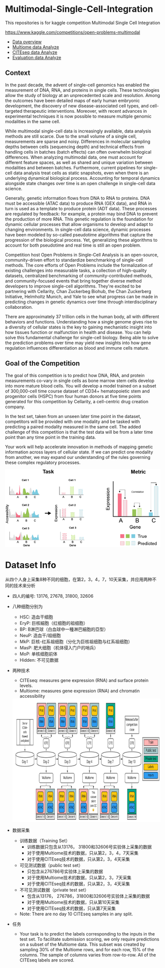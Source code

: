 # Multimodal-Single-Cell-Integration

This repositories is for kaggle competition Multimodal Single Cell Integration

https://www.kaggle.com/competitions/open-problems-multimodal

* [Data overview](./metadata/)
* [Multiome data Analyze](./multiome/)
* [CITEseq data Analyze](./citeseq/)
* [Evaluation data Analyze](./submission/)

## Context
In the past decade, the advent of single-cell genomics has enabled the measurement of DNA, RNA, and proteins in single cells. These technologies allow the study of biology at an unprecedented scale and resolution. Among the outcomes have been detailed maps of early human embryonic development, the discovery of new disease-associated cell types, and cell-targeted therapeutic interventions. Moreover, with recent advances in experimental techniques it is now possible to measure multiple genomic modalities in the same cell.

While multimodal single-cell data is increasingly available, data analysis methods are still scarce. Due to the small volume of a single cell, measurements are sparse and noisy. Differences in molecular sampling depths between cells (sequencing depth) and technical effects from handling cells in batches (batch effects) can often overwhelm biological differences. When analyzing multimodal data, one must account for different feature spaces, as well as shared and unique variation between modalities and between batches. Furthermore, current pipelines for single-cell data analysis treat cells as static snapshots, even when there is an underlying dynamical biological process. Accounting for temporal dynamics alongside state changes over time is an open challenge in single-cell data science.

Generally, genetic information flows from DNA to RNA to proteins. DNA must be accessible (ATAC data) to produce RNA (GEX data), and RNA in turn is used as a template to produce protein (ADT data). These processes are regulated by feedback: for example, a protein may bind DNA to prevent the production of more RNA. This genetic regulation is the foundation for dynamic cellular processes that allow organisms to develop and adapt to changing environments. In single-cell data science, dynamic processes have been modeled by so-called pseudotime algorithms that capture the progression of the biological process. Yet, generalizing these algorithms to account for both pseudotime and real time is still an open problem.

Competition host Open Problems in Single-Cell Analysis is an open-source, community-driven effort to standardize benchmarking of single-cell methods. The core efforts of Open Problems include the formalization of existing challenges into measurable tasks, a collection of high-quality datasets, centralized benchmarking of community-contributed methods, and community-focused events that bring together diverse method developers to improve single-cell algorithms. They're excited to be partnering with Cellarity, Chan Zuckerbeg Biohub, the Chan Zuckerberg Initiative, Helmholtz Munich, and Yale to see what progress can be made in predicting changes in genetic dynamics over time through interdisciplinary collaboration.

There are approximately 37 trillion cells in the human body, all with different behaviors and functions. Understanding how a single genome gives rise to a diversity of cellular states is the key to gaining mechanistic insight into how tissues function or malfunction in health and disease. You can help solve this fundamental challenge for single-cell biology. Being able to solve the prediction problems over time may yield new insights into how gene regulation influences differentiation as blood and immune cells mature.

## Goal of the Competition
The goal of this competition is to predict how DNA, RNA, and protein measurements co-vary in single cells as bone marrow stem cells develop into more mature blood cells. You will develop a model trained on a subset of 300,000-cell time course dataset of CD34+ hematopoietic stem and progenitor cells (HSPC) from four human donors at five time points generated for this competition by Cellarity, a cell-centric drug creation company.

In the test set, taken from an unseen later time point in the dataset, competitors will be provided with one modality and be tasked with predicting a paired modality measured in the same cell. The added challenge of this competition is that the test data will be from a later time point than any time point in the training data.

Your work will help accelerate innovation in methods of mapping genetic information across layers of cellular state. If we can predict one modality from another, we may expand our understanding of the rules governing these complex regulatory processes.

<div align=center>
    <img src ="./image/predict.png"/>  
</div>

# Dataset Info
从四个人身上采集8种不同的细胞，在第2，3，4，7，10天采集，并应用两种不同的技术来分析

* 四人的编号: 13176, 27678, 31800, 32606
* 八种细胞分别为
    * HSC: 造血干细胞
    * EryP: 巨核細胞（红细胞的祖细胞）
    * BP: B淋巴球（白血球中一種淋巴細胞的亞型）
    * NeuP: 造血干/祖细胞
    * MkP: 巨核-红系祖细胞（分化为巨核祖细胞与红系祖细胞）
    * MasP: 肥大细胞（机体侵入门户的哨兵）
    * MoP: 单核细胞前体
    * Hidden: 不可见数据
* 两种技术
    * CITEseq: measures gene expression (RNA) and surface protein levels.
    * Multiome: measures gene expression (RNA) and chromatin accessibility
    <div align=center>
        <img src ="./image/whole_process.jpg" width="800" height ="400"/>  
    </div>
* 数据采集
    * 训练数据（Training Set）
        * 训练数据只包含从13176， 31800和32606号实验体上采集的数据
        * 对于使用Multiome技术的数据，只从第2，3，4，7天采集
        * 对于使用CITEseq技术的数据，只从第2，3，4天采集
    * 可见测试数据（public test set）
        * 只包含从276786号实验体上采集的数据
        * 对于使用Multiome技术的数据，只从第2，3，7天采集
        * 对于使用CITEseq技术的数据，只从第2，3，4天采集
    * 不可见测试数据（private test set）
        * 包含从13176， 276786，31800和32606号实验体上采集的数据
        * 对于使用Multiome技术的数据，只从第10天采集
        * 对于使用CITEseq技术的数据，只从第7天采集
    * Note: There are no day 10 CITEseq samples in any split.
        
* 任务

    * Your task is to predict the labels corresponding to the inputs in the test set. To facilitate submission scoring, we only require predictions on a subset of the Multiome data. This subset was created by sampling 30% of the Multiome rows, and for each row, 15% of the columns. The sample of columns varies from row-to-row. All of the CITEseq labels are scored.
